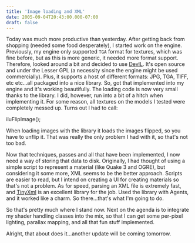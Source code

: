 ```yaml
---
title: 'Image loading and XML'
date: 2005-09-04T20:43:00.000-07:00
draft: false
---
```


Today was much more productive than yesterday. After getting back from shopping (needed some food desperately), I started work on the engine. Previously, my engine only supported `TGA` format for textures, which was fine before, but as this is more generic, it needed more format support. Therefore, looked around a bit and decided to use [DevIL](http://openil.sourceforge.net/). It's open source and under the Lesser GPL (a necessity since the engine might be used commercially). Plus, it supports a host of different formats: JPG, TGA, TIFF, etc etc...all packaged into a nice library. So, got that implemented into my engine and it's working beautifully. The loading code is now very small thanks to the library. I did, however, run into a bit of a hitch when implementing it. For some reason, all textures on the models I tested were completely messed up. Turns out I had to call:

iluFlipImage();

When loading images with the library it loads the images flipped, so you have to unflip it. That was really the only problem I had with it, so that's not too bad.

Now that techniques, passes and all that have been implemented, I now need a way of storing that data to disk. Originally, I had thought of using a simple script to represent a material (like Quake 3 and OGRE), but considering it some more, XML seems to be the better approach. Scripts are easier to read, but I intend on creating a UI for creating materials so that's not a problem. As for speed, parsing an XML file is extremely fast, and [TinyXml](http://www.grinninglizard.com/tinyxml/) is an excellent library for the job. Used the library with Agents, and it worked like a charm. So there...that's what I'm going to do.

So that's pretty much where I stand now. Next on the agenda is to integrate my shader handling classes into the mix, so that I can get some per-pixel lighting, parallax mapping, and all that fun stuff implemented.

Alright, that about does it...another update will be coming tomorrow.
